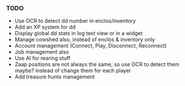 ### TODO

* Use OCR to detect dd number in enclos/inventory
* Add an XP system for dd
* Display global dd stats in log text view or in a widget
* Manage cowshed also, instead of enclos & inventory only
* Account management (Connect, Play, Disconnect, Reconnect)
* Job management also
* Use AI for rearing stuff
* Zaap positions are not always the same, so use OCR to detect them maybe? instead of change them for each player
* Add treasure hunts management
